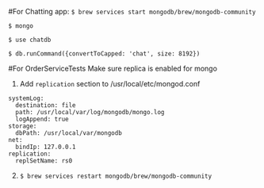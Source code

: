 #For Chatting app:
`$ brew services start mongodb/brew/mongodb-community`

`$ mongo`

`$ use chatdb`

`$ db.runCommand({convertToCapped: 'chat', size: 8192})`

#For OrderServiceTests
Make sure replica is enabled for mongo

1. Add `replication` section to /usr/local/etc/mongod.conf
```
systemLog:
  destination: file
  path: /usr/local/var/log/mongodb/mongo.log
  logAppend: true
storage:
  dbPath: /usr/local/var/mongodb
net:
  bindIp: 127.0.0.1
replication:
  replSetName: rs0
```
2. `$ brew services restart mongodb/brew/mongodb-community`